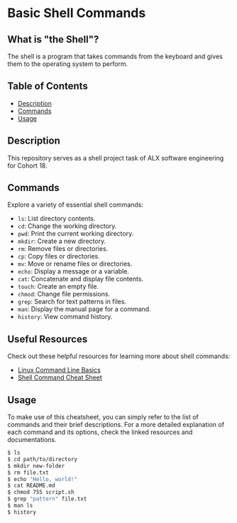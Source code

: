 # Basic Shell Commands 

## What is "the Shell"?
The shell is a program that takes commands from the keyboard and gives them to the operating system to perform.

## Table of Contents

- [Description](#description)
- [Commands](#commands)
- [Usage](#usage)

## Description

This repository serves as a shell project task of ALX software engineering for Cohort 18.

## Commands

Explore a variety of essential shell commands:

- `ls`: List directory contents.
- `cd`: Change the working directory.
- `pwd`: Print the current working directory.
- `mkdir`: Create a new directory.
- `rm`: Remove files or directories.
- `cp`: Copy files or directories.
- `mv`: Move or rename files or directories.
- `echo`: Display a message or a variable.
- `cat`: Concatenate and display file contents.
- `touch`: Create an empty file.
- `chmod`: Change file permissions.
- `grep`: Search for text patterns in files.
- `man`: Display the manual page for a command.
- `history`: View command history.

## Useful Resources

Check out these helpful resources for learning more about shell commands:

- [Linux Command Line Basics](http://linuxcommand.org/lc3_lts0010.php)
- [Shell Command Cheat Sheet](http://linuxcommand.org/lc3_lts0060.php)

## Usage

To make use of this cheatsheet, you can simply refer to the list of commands and their brief descriptions. For a more detailed explanation of each command and its options, check the linked resources and documentations. 

```bash
$ ls
$ cd path/to/directory
$ mkdir new-folder
$ rm file.txt
$ echo "Hello, world!"
$ cat README.md
$ chmod 755 script.sh
$ grep "pattern" file.txt
$ man ls
$ history

